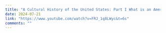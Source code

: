 ```yaml
---
title: "A Cultural History of the United States: Part I What is an American?"
date: 2024-07-21
link: "https://www.youtube.com/watch?v=FRJ_1q8LWyc&t=6s"
comments: ""
---
```


